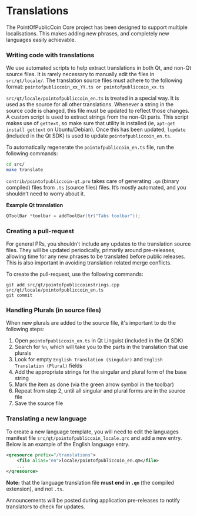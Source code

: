 Translations
============

The PointOfPublicCoin Core project has been designed to support multiple localisations. This makes adding new phrases, and completely new languages easily achievable.

### Writing code with translations
We use automated scripts to help extract translations in both Qt, and non-Qt source files. It is rarely necessary to manually edit the files in `src/qt/locale/`. The translation source files must adhere to the following format:
`pointofpubliccoin_xx_YY.ts or pointofpubliccoin_xx.ts`

`src/qt/locale/pointofpubliccoin_en.ts` is treated in a special way. It is used as the source for all other translations. Whenever a string in the source code is changed, this file must be updated to reflect those changes. A custom script is used to extract strings from the non-Qt parts. This script makes use of `gettext`, so make sure that utility is installed (ie, `apt-get install gettext` on Ubuntu/Debian). Once this has been updated, `lupdate` (included in the Qt SDK) is used to update `pointofpubliccoin_en.ts`.

To automatically regenerate the `pointofpubliccoin_en.ts` file, run the following commands:
```sh
cd src/
make translate
```

`contrib/pointofpubliccoin-qt.pro` takes care of generating `.qm` (binary compiled) files from `.ts` (source files) files. It’s mostly automated, and you shouldn’t need to worry about it.

**Example Qt translation**
```cpp
QToolBar *toolbar = addToolBar(tr("Tabs toolbar"));
```

### Creating a pull-request
For general PRs, you shouldn’t include any updates to the translation source files. They will be updated periodically, primarily around pre-releases, allowing time for any new phrases to be translated before public releases. This is also important in avoiding translation related merge conflicts.

To create the pull-request, use the following commands:
```
git add src/qt/pointofpubliccoinstrings.cpp src/qt/locale/pointofpubliccoin_en.ts
git commit
```

### Handling Plurals (in source files)
When new plurals are added to the source file, it's important to do the following steps:

1. Open `pointofpubliccoin_en.ts` in Qt Linguist (included in the Qt SDK)
2. Search for `%n`, which will take you to the parts in the translation that use plurals
3. Look for empty `English Translation (Singular)` and `English Translation (Plural)` fields
4. Add the appropriate strings for the singular and plural form of the base string
5. Mark the item as done (via the green arrow symbol in the toolbar)
6. Repeat from step 2, until all singular and plural forms are in the source file
7. Save the source file

### Translating a new language
To create a new language template, you will need to edit the languages manifest file `src/qt/pointofpubliccoin_locale.qrc` and add a new entry. Below is an example of the English language entry.

```xml
<qresource prefix="/translations">
    <file alias="en">locale/pointofpubliccoin_en.qm</file>
    ...
</qresource>
```

**Note:** that the language translation file **must end in `.qm`** (the compiled extension), and not `.ts`.

Announcements will be posted during application pre-releases to notify translators to check for updates.
